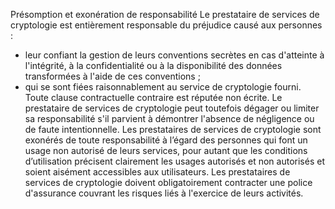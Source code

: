 Présomption et exonération de responsabilité
Le prestataire de services de cryptologie est entièrement responsable du préjudice causé 	aux personnes :
- leur confiant la gestion de leurs conventions secrètes en cas d'atteinte à l'intégrité, à la confidentialité ou à la disponibilité des données transformées à l'aide de ces conventions ;
- qui se sont fiées raisonnablement au service de cryptologie fourni.
Toute clause contractuelle contraire est réputée non écrite.
Le prestataire de services de cryptologie peut toutefois dégager ou limiter sa responsabilité s'il parvient à démontrer l'absence de négligence ou de faute intentionnelle.
Les prestataires de services de cryptologie sont exonérés de toute responsabilité à l’égard des personnes qui font un usage non autorisé de leurs services, pour autant que les conditions  d’utilisation 	précisent clairement les usages autorisés et non autorisés et soient aisément accessibles aux utilisateurs.
Les prestataires de services de cryptologie doivent obligatoirement contracter une police d'assurance couvrant les risques liés à l'exercice de leurs activités.